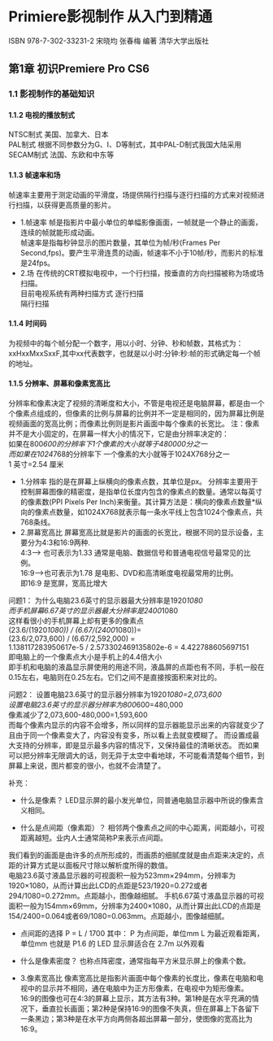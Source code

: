 # Primiere影视制作 从入门到精通 
ISBN 978-7-302-33231-2  宋晓均 张春梅 编著  清华大学出版社  
## 第1章 初识Premiere Pro CS6
### 1.1 影视制作的基础知识
#### 1.1.2 电视的播放制式  
NTSC制式 美国、加拿大、日本  
PAL制式  根据不同参数分为G、I、D等制式，其中PAL-D制式我国大陆采用  
SECAM制式  法国、东欧和中东等  

#### 1.1.3 帧速率和场 
帧速率主要用于测定动画的平滑度，场提供隔行扫描与逐行扫描的方式来对视频进行扫描，以获得更高质量的影片。  
+ 1.帧速率
帧是指影片中最小单位的单幅影像画面，一帧就是一个静止的画面，连续的帧就能形成动画。  
帧速率是指每秒钟显示的图片数量，其单位为帧/秒(Frames Per Second,fps)。要产生平滑连贯的动画，帧速率不小于10帧/秒，而影片的标准是24fps。
+ 2.场
在传统的CRT模拟电视中，一个行扫描，按垂直的方向扫描被称为场或场扫描。  
目前电视系统有两种扫描方式
逐行扫描  
隔行扫描  

#### 1.1.4 时间码
为视频中的每个帧分配一个数字，用以小时、分钟、秒和帧数，其格式为：xxHxxMxxSxxF,其中xx代表数字，也就是以小时:分钟:秒:帧的形式确定每一个帧的地址。  

#### 1.1.5 分辨率、屏幕和像素宽高比
分辨率和像素决定了视频的清晰度和大小，不管是电视还是电脑屏幕，都是由一个个像素点组成的，但像素的比例与屏幕的比例并不一定是相同的，因为屏幕比例是视频画面的宽高比例；而像素比例则是影片画面中每个像素的长宽比。
注：像素并不是大小固定的，在屏幕一样大小的情况下，它是由分辨率决定的：  
如果在800*600的分辨率下1个像素的大小就等于480000分之一  
而如果在1024*768的分辨率下 一个像素的大小就等于1024X768分之一  
1 英寸=2.54 厘米  

+ 1.分辨率
指的是在屏幕上纵横向的像素点数，其单位是px。
分辨率主要用于控制屏幕图像的精密度，是指单位长度内包含的像素点的数量。通常以每英寸的像素数(PPI Pixels Per Inch)来衡量。其计算方法是：横向的像素点数量*纵向的像素点数量，如1024X768就表示每一条水平线上包含1024个像素点，共768条线。  
+ 2.屏幕宽高比
屏幕宽高比就是影片的画面的长宽比，根据不同的显示设备，主要分为4:3和16:9两种.  
4:3--> 也可表示为1.33 通常是电脑、数据信号和普通电视信号最常见的比例。  
16:9-->也可表示为1.78 是电影、DVD和高清晰度电视最常用的比例。  
即16:9 是宽屏，宽高比增大

问题1：
为什么电脑23.6英寸的显示器最大分辨率是1920*1080  
而手机屏幕6.67英寸的显示器最大分辨率是2400*1080  
这样看很小的手机屏幕上却有更多的像素点    
(23.6/(1920*1080)) / (6.67/(2400*1080))=  
(23.6/2,073,600) / (6.67/2,592,000) =  
1.138117283950617e-5 / 2.573302469135802e-6 = 4.422788605697151  
即电脑上的一个像素点大小是手机上的4.4倍大小  
即手机和电脑的液晶显示屏使用的用途不同，液晶屏的点距也有不同，手机一般在0.15左右，电脑则在0.25左右。它们之间不是直接按面积来对比的。

问题2：
设置电脑23.6英寸的显示器分辨率为1920*1080=2,073,600  
设置电脑23.6英寸的显示器分辨率为800*600=480,000  
像素减少了2,073,600-480,000=1,593,600  
而每个像素内显示的内容不会增多，所以同样的显示器能显示出来的内容就变少了
且由于同一个像素变大了，内容没有变多，所以看上去就变模糊了。
而设置成最大支持的分辨率，即是显示最多内容的情况下，又保持最佳的清晰状态。
而如果可以把分辨率无限调大的话，则无异于太空中看地球，不可能看清楚每个细节，到屏幕上来说，图片都变的很小，也就不会清楚了。  

补充：
+ 什么是像素？
LED显示屏的最小发光单位，同普通电脑显示器中所说的像素含义相同。

+ 什么是点间距（像素距）？
相邻两个像素点之间的中心距离，间距越小，可视距离越短。业内人士通常简称P来表示点间距。

我们看到的画面是由许多的点所形成的，而画质的细腻度就是由点距来决定的，点距的计算方式是以面板尺寸除以解析度所得的数值。  
电脑23.6英寸液晶显示器的可视面积一般为523mm×294mm，分辨率为1920×1080，从而计算出此LCD的点距是523/1920=0.272或者294/1080=0.272mm。点距越小，图像越细腻。 
手机6.67英寸液晶显示器的可视面积一般为154mm×69mm，分辨率为2400×1080，从而计算出此LCD的点距是154/2400=0.064或者69/1080=0.063mm。点距越小，图像越细腻。

+ 点间距的选择
P = L / 1700
其中：
P 为点间距，单位mm
L 为最近观看距离，单位mm
也就是 P1.6 的 LED 显示屏适合在 2.7m 以外观看

+ 什么是像素密度？
也称点阵密度，通常指每平方米显示屏上的像素个数。




+ 3.像素宽高比
像素宽高比是指影片画面中每个像素的长度比，像素在电脑和电视中的显示并不相同，通在电脑中为正方形像素，在电视中为矩形像素。  
16:9的图像也可在4:3的屏幕上显示，其方法有3种。第1种是在水平充满的情况下，垂直拉长画面；第2种是保持16:9的图像不失真，但在屏幕上下各留下一条黑边；第3种是在水平方向两侧各超出屏幕一部分，使图像的宽高比为16:9。  
